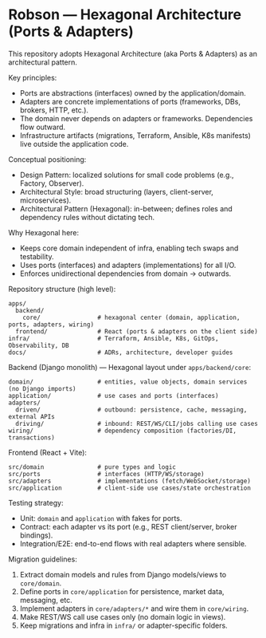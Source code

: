 # Robson — Hexagonal Architecture (Ports & Adapters)

This repository adopts Hexagonal Architecture (aka Ports & Adapters) as an architectural pattern.

Key principles:

- Ports are abstractions (interfaces) owned by the application/domain.
- Adapters are concrete implementations of ports (frameworks, DBs, brokers, HTTP, etc.).
- The domain never depends on adapters or frameworks. Dependencies flow outward.
- Infrastructure artifacts (migrations, Terraform, Ansible, K8s manifests) live outside the application code.

Conceptual positioning:

- Design Pattern: localized solutions for small code problems (e.g., Factory, Observer).
- Architectural Style: broad structuring (layers, client-server, microservices).
- Architectural Pattern (Hexagonal): in-between; defines roles and dependency rules without dictating tech.

Why Hexagonal here:

- Keeps core domain independent of infra, enabling tech swaps and testability.
- Uses ports (interfaces) and adapters (implementations) for all I/O.
- Enforces unidirectional dependencies from domain → outwards.

Repository structure (high level):

```
apps/
  backend/
    core/                # hexagonal center (domain, application, ports, adapters, wiring)
  frontend/              # React (ports & adapters on the client side)
infra/                   # Terraform, Ansible, K8s, GitOps, Observability, DB
docs/                    # ADRs, architecture, developer guides
```

Backend (Django monolith) — Hexagonal layout under `apps/backend/core`:

```
domain/                  # entities, value objects, domain services (no Django imports)
application/             # use cases and ports (interfaces)
adapters/
  driven/                # outbound: persistence, cache, messaging, external APIs
  driving/               # inbound: REST/WS/CLI/jobs calling use cases
wiring/                  # dependency composition (factories/DI, transactions)
```

Frontend (React + Vite):

```
src/domain               # pure types and logic
src/ports                # interfaces (HTTP/WS/storage)
src/adapters             # implementations (fetch/WebSocket/storage)
src/application          # client-side use cases/state orchestration
```

Testing strategy:

- Unit: `domain` and `application` with fakes for ports.
- Contract: each adapter vs its port (e.g., REST client/server, broker bindings).
- Integration/E2E: end-to-end flows with real adapters where sensible.

Migration guidelines:

1) Extract domain models and rules from Django models/views to `core/domain`.
2) Define ports in `core/application` for persistence, market data, messaging, etc.
3) Implement adapters in `core/adapters/*` and wire them in `core/wiring`.
4) Make REST/WS call use cases only (no domain logic in views).
5) Keep migrations and infra in `infra/` or adapter-specific folders.

